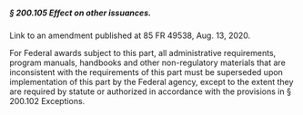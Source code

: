 ##### § 200.105 Effect on other issuances. #####

Link to an amendment published at 85 FR 49538, Aug. 13, 2020.

For Federal awards subject to this part, all administrative requirements, program manuals, handbooks and other non-regulatory materials that are inconsistent with the requirements of this part must be superseded upon implementation of this part by the Federal agency, except to the extent they are required by statute or authorized in accordance with the provisions in § 200.102 Exceptions.
